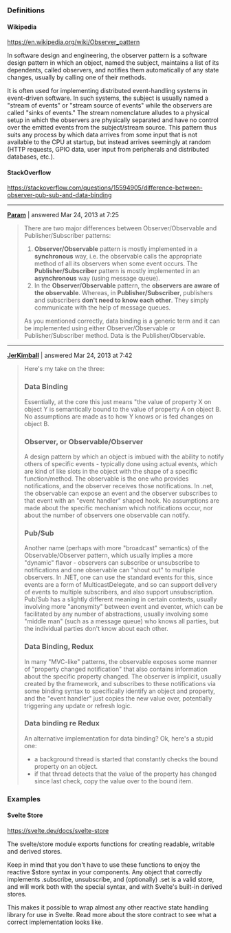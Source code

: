 ### Definitions

#### Wikipedia

https://en.wikipedia.org/wiki/Observer_pattern

In software design and engineering, the observer pattern is a software design pattern in which an object, named the subject, maintains a list of its dependents, called observers, and notifies them automatically of any state changes, usually by calling one of their methods.

It is often used for implementing distributed event-handling systems in event-driven software. In such systems, the subject is usually named a "stream of events" or "stream source of events" while the observers are called "sinks of events." The stream nomenclature alludes to a physical setup in which the observers are physically separated and have no control over the emitted events from the subject/stream source. This pattern thus suits any process by which data arrives from some input that is not available to the CPU at startup, but instead arrives seemingly at random (HTTP requests, GPIO data, user input from peripherals and distributed databases, etc.).

#### StackOverflow

https://stackoverflow.com/questions/15594905/difference-between-observer-pub-sub-and-data-binding

---

[**Param**](https://stackoverflow.com/users/728971/param) | answered Mar 24, 2013 at 7:25

> There are two major differences between Observer/Observable and Publisher/Subscriber patterns:
>
> 1. **Observer/Observable** pattern is mostly implemented in a **synchronous** way, i.e. the observable calls the appropriate method of all its observers when some event occurs. The **Publisher/Subscriber** pattern is mostly implemented in an **asynchronous** way (using message queue).
> 2. In the **Observer/Observable** pattern, the **observers are aware of the observable**. Whereas, in **Publisher/Subscriber**, publishers and subscribers **don't need to know each other**. They simply communicate with the help of message queues.
>
> As you mentioned correctly, data binding is a generic term and it can be implemented using either Observer/Observable or Publisher/Subscriber method. Data is the Publisher/Observable.

---

[**JerKimball**](https://stackoverflow.com/users/48692/jerkimball) | answered Mar 24, 2013 at 7:42

> Here's my take on the three:
>
> ### Data Binding
>
> Essentially, at the core this just means "the value of property X on object Y is semantically bound to the value of property A on object B. No assumptions are made as to how Y knows or is fed changes on object B.
>
> ### Observer, or Observable/Observer
>
> A design pattern by which an object is imbued with the ability to notify others of specific events - typically done using actual events, which are kind of like slots in the object with the shape of a specific function/method. The observable is the one who provides notifications, and the observer receives those notifications. In .net, the observable can expose an event and the observer subscribes to that event with an "event handler" shaped hook. No assumptions are made about the specific mechanism which notifications occur, nor about the number of observers one observable can notify.
>
> ### Pub/Sub
>
> Another name (perhaps with more "broadcast" semantics) of the Observable/Observer pattern, which usually implies a more "dynamic" flavor - observers can subscribe or unsubscribe to notifications and one observable can "shout out" to multiple observers. In .NET, one can use the standard events for this, since events are a form of MulticastDelegate, and so can support delivery of events to multiple subscribers, and also support unsubscription. Pub/Sub has a slightly different meaning in certain contexts, usually involving more "anonymity" between event and eventer, which can be facilitated by any number of abstractions, usually involving some "middle man" (such as a message queue) who knows all parties, but the individual parties don't know about each other.
>
> ### Data Binding, Redux
>
> In many "MVC-like" patterns, the observable exposes some manner of "property changed notification" that also contains information about the specific property changed. The observer is implicit, usually created by the framework, and subscribes to these notifications via some binding syntax to specifically identify an object and property, and the "event handler" just copies the new value over, potentially triggering any update or refresh logic.
>
> ### Data binding re Redux
>
> An alternative implementation for data binding? Ok, here's a stupid one:
>
> - a background thread is started that constantly checks the bound property on an object.
> - if that thread detects that the value of the property has changed since last check, copy the value over to the bound item.

### Examples

#### Svelte Store

https://svelte.dev/docs/svelte-store

The svelte/store module exports functions for creating readable, writable and derived stores.

Keep in mind that you don't have to use these functions to enjoy the reactive $store syntax in your components. Any object that correctly implements .subscribe, unsubscribe, and (optionally) .set is a valid store, and will work both with the special syntax, and with Svelte's built-in derived stores.

This makes it possible to wrap almost any other reactive state handling library for use in Svelte. Read more about the store contract to see what a correct implementation looks like.
